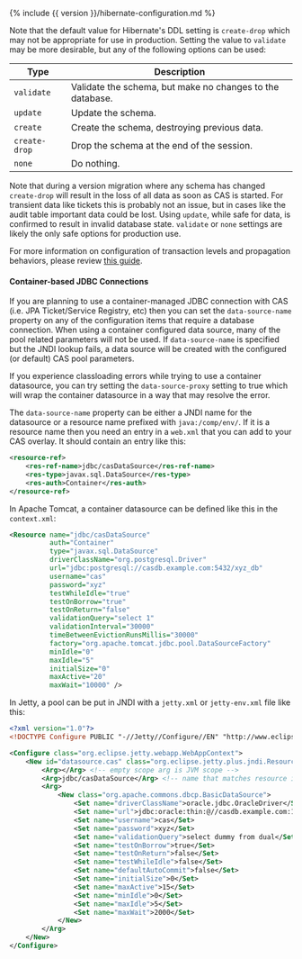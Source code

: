 {% include {{ version }}/hibernate-configuration.md %}

Note that the default value for Hibernate's DDL setting is `create-drop` which may not be appropriate
for use in production. Setting the value to `validate` may be more desirable, but any of the following options can be used:

| Type                 | Description
|----------------------|----------------------------------------------------------
| `validate`           | Validate the schema, but make no changes to the database.
| `update`             | Update the schema.
| `create`             | Create the schema, destroying previous data.
| `create-drop`        | Drop the schema at the end of the session.
| `none`               | Do nothing.

Note that during a version migration where any schema has changed `create-drop` will result
in the loss of all data as soon as CAS is started. For transient data like tickets this is probably
not an issue, but in cases like the audit table important data could be lost. Using `update`, while safe
for data, is confirmed to result in invalid database state. `validate` or `none` settings
are likely the only safe options for production use.

For more information on configuration of transaction levels and propagation behaviors,
please review [this guide](http://docs.spring.io/spring-framework/docs/current/javadoc-api/).

#### Container-based JDBC Connections

If you are planning to use a container-managed JDBC connection with CAS (i.e. JPA Ticket/Service Registry, etc)
then you can set the `data-source-name` property on any of the configuration items that require a database
connection. When using a container configured data source, many of the pool related parameters will not be used.
If `data-source-name` is specified but the JNDI lookup fails, a data source will be created with the configured
(or default) CAS pool parameters.

If you experience classloading errors while trying to use a container datasource, you can try
setting the `data-source-proxy` setting to true which will wrap the container datasource in
a way that may resolve the error.

The `data-source-name` property can be either a JNDI name for the datasource or a resource name prefixed with
`java:/comp/env/`. If it is a resource name then you need an entry in a `web.xml` that you can add to your
CAS overlay. It should contain an entry like this:

```xml
<resource-ref>
    <res-ref-name>jdbc/casDataSource</res-ref-name>
    <res-type>javax.sql.DataSource</res-type>
    <res-auth>Container</res-auth>
</resource-ref>
```

In Apache Tomcat, a container datasource can be defined like this in the `context.xml`:

```xml
<Resource name="jdbc/casDataSource"
          auth="Container"
          type="javax.sql.DataSource"
          driverClassName="org.postgresql.Driver"
          url="jdbc:postgresql://casdb.example.com:5432/xyz_db"
          username="cas"
          password="xyz"
          testWhileIdle="true"
          testOnBorrow="true"
          testOnReturn="false"
          validationQuery="select 1"
          validationInterval="30000"
          timeBetweenEvictionRunsMillis="30000"
          factory="org.apache.tomcat.jdbc.pool.DataSourceFactory"
          minIdle="0"
          maxIdle="5"
          initialSize="0"
          maxActive="20"
          maxWait="10000" />
```

In Jetty, a pool can be put in JNDI with a `jetty.xml` or `jetty-env.xml` file like this:

```xml
<?xml version="1.0"?>
<!DOCTYPE Configure PUBLIC "-//Jetty//Configure//EN" "http://www.eclipse.org/jetty/configure_9_3.dtd">

<Configure class="org.eclipse.jetty.webapp.WebAppContext">
    <New id="datasource.cas" class="org.eclipse.jetty.plus.jndi.Resource">
        <Arg></Arg> <!-- empty scope arg is JVM scope -->
        <Arg>jdbc/casDataSource</Arg> <!-- name that matches resource in web.xml-->
        <Arg>
            <New class="org.apache.commons.dbcp.BasicDataSource">
                <Set name="driverClassName">oracle.jdbc.OracleDriver</Set>
                <Set name="url">jdbc:oracle:thin:@//casdb.example.com:1521/ntrs"</Set>
                <Set name="username">cas</Set>
                <Set name="password">xyz</Set>
                <Set name="validationQuery">select dummy from dual</Set>
                <Set name="testOnBorrow">true</Set>
                <Set name="testOnReturn">false</Set>
                <Set name="testWhileIdle">false</Set>
                <Set name="defaultAutoCommit">false</Set>
                <Set name="initialSize">0</Set>
                <Set name="maxActive">15</Set>
                <Set name="minIdle">0</Set>
                <Set name="maxIdle">5</Set>
                <Set name="maxWait">2000</Set>
            </New>
        </Arg>
    </New>
</Configure>
```
